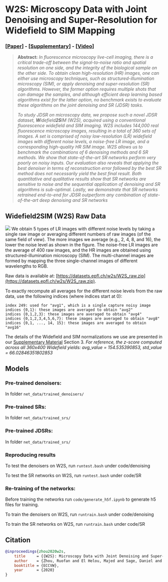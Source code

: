 # W2S: Microscopy Data with Joint Denoising and Super-Resolution for Widefield to SIM Mapping
### [[Paper](https://arxiv.org/abs/2003.05961)] - [[Supplementary](https://github.com/IVRL/w2s/blob/master/W2S_supp.pdf)] - [[Video](https://www.youtube.com/watch?v=mStALVFBcSA)]

> **Abstract:** *In fluorescence microscopy live-cell imaging, there is a critical trade-off between the signal-to-noise ratio and spatial resolution on one side, and the integrity of the biological sample on the other side. To obtain clean high-resolution (HR) images, one can either use microscopy techniques, such as structured-illumination microscopy (SIM), or apply denoising and super-resolution (SR) algorithms. However, the former option requires multiple shots that can damage the samples, and although efficient deep learning based algorithms exist for the latter option, no benchmark exists to evaluate these algorithms on the joint denoising and SR (JDSR) tasks.*
>
> *To study JDSR on microscopy data, we propose such a novel JDSR dataset, **W**idefield**2S**IM (W2S), acquired using a conventional fluorescence widefield and SIM imaging. W2S includes 144,000 real fluorescence microscopy images, resulting in a total of 360 sets of images. A set is comprised of noisy low-resolution (LR) widefield images with different noise levels, a noise-free LR image, and a corresponding high-quality HR SIM image. W2S allows us to benchmark the combinations of 6 denoising methods and 6 SR methods. We show that state-of-the-art SR networks perform very poorly on noisy inputs. Our evaluation also reveals that applying the best denoiser in terms of reconstruction error followed by the best SR method does not necessarily yield the best final result. Both quantitative and qualitative results show that SR networks are sensitive to noise and the sequential application of denoising and SR algorithms is sub-optimal. Lastly, we demonstrate that SR networks retrained end-to-end for JDSR outperform any combination of state-of-the-art deep denoising and SR networks*

## Widefield2SIM (W2S) Raw Data
![](https://github.com/ivrl/w2s/blob/master/figures/dataset.png)
We  obtain 5 types of LR images with different noise levels by taking a single raw image or averaging different numbers of raw images (of the same field of view). The more images we average (e.g., 2, 4, 8, and 16), the lower the noise level as shown in the figure. The noise-free LR images are the average of 400 raw images, and the HR images are obtained using structured-illumination microscopy (SIM). The multi-channel images are formed by mapping the three single-channel images of different wavelengths to RGB.

Raw data is available at: [https://datasets.epfl.ch/w2s/W2S_raw.zip](https://datasets.epfl.ch/w2s/W2S_raw.zip). 

To exactly recompute all averages for the different noise levels from the raw data, use the following indices (where indices start at 0):

    index 249: used for "avg1", which is a single capture noisy image
    indices {0,1}: these images are averaged to obtain "avg2"
    indices {0,1,2,3}: these images are averaged to obtain "avg4"
    indices {0,1,2,3,4,5,6,7}: these images are averaged to obtain "avg8"
    indices {0,1, ..., 14, 15}: these images are averaged to obtain "avg16"

The details of the Widefield and SIM normalizations we use are presented in our [Supplementary Material](https://github.com/IVRL/w2s/blob/master/W2S_supp.pdf) Section 3.
*For reference, the z-score computed across all 360x400 Widefield yields: avg_value = 154.535390853, std_value = 66.02846351802853* 


## Models
### Pre-trained denoisers:
In folder ```net_data/trained_denoisers/```

### Pre-trained SRs:
In folder ```net_data/trained_srs/```

### Pre-trained JDSRs:
In folder ```net_data/trained_srs/```

### Reproducing results
To test the denoisers on W2S, run ```runtest.bash``` under code/denoising

To test the SR networks on W2S, run ```runtest.bash``` under code/SR

### Re-training of the networks:
Before training the networks run ```code/generate_h5f.ipynb``` to generate h5 files for training.

To train the denoisers on W2S, run ```runtrain.bash``` under code/denoising

To train the SR networks on W2S, run ```runtrain.bash``` under code/SR

## Citation
```bibtex
@inproceedings{zhou2020w2s,
    title     = {{W2S}: Microscopy Data with Joint Denoising and Super-Resolution for Widefield to {SIM} Mapping},
    author    = {Zhou, Ruofan and El Helou, Majed and Sage, Daniel and Laroche, Thierry and Seitz, Arne and S{\"u}sstrunk, Sabine},
    booktitle = {ECCVW},
    year      = {2020}
}
```
